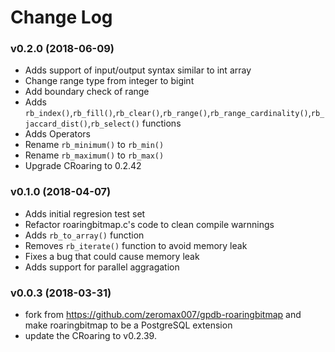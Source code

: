
# Change Log

### v0.2.0 (2018-06-09)
- Adds support of input/output syntax similar to int array
- Change range type from integer to bigint
- Add boundary check of range
- Adds `rb_index()`,`rb_fill()`,`rb_clear()`,`rb_range()`,`rb_range_cardinality()`,`rb_jaccard_dist()`,`rb_select()` functions
- Adds Operators
- Rename `rb_minimum()` to `rb_min()`
- Rename `rb_maximum()` to `rb_max()`
- Upgrade CRoaring to 0.2.42

### v0.1.0 (2018-04-07)
- Adds initial regresion test set
- Refactor roaringbitmap.c's code to clean compile warnnings
- Adds `rb_to_array()` function
- Removes `rb_iterate()` function to avoid memory leak
- Fixes a bug that could cause memory leak
- Adds support for parallel aggragation

### v0.0.3 (2018-03-31)

- fork from https://github.com/zeromax007/gpdb-roaringbitmap and make roaringbitmap to be a PostgreSQL extension
- update the CRoaring to v0.2.39.